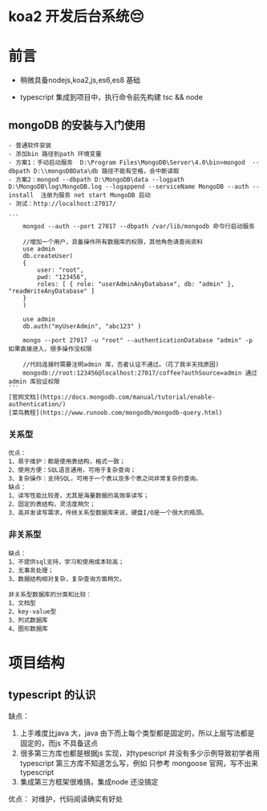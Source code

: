 # koa2 开发后台系统😔

# 前言

* 稍微具备nodejs,koa2,js,es6,es8 基础

* typescript 集成到项目中，执行命令前先构建 tsc && node

##  mongoDB 的安装与入门使用 

    - 普通软件安装
    - 添加bin 路径到path 环境变量
    - 方案1：手动启动服务  D:\Program Files\MongoDB\Server\4.0\bin>mongod  --dbpath D:\\mongoDBData\db 路径不能有空格，会中断读取
    - 方案2：mongod --dbpath D:\MongoDB\data --logpath D:\MongoDB\log\MongoDB.log --logappend --serviceName MongoDB --auth --install  注册为服务 net start MongoDB 启动
    - 测试：http://localhost:27017/
    
    ```
        mongod --auth --port 27017 --dbpath /var/lib/mongodb 命令行启动服务
        
        //增加一个用户，具备操作所有数据库的权限，其他角色请查阅资料
        use admin
        db.createUser(
        {
            user: "root",
            pwd: "123456",
            roles: [ { role: "userAdminAnyDatabase", db: "admin" }, "readWriteAnyDatabase" ]
        }
        )

        use admin
        db.auth("myUserAdmin", "abc123" )

        mongo --port 27017 -u "root" --authenticationDatabase "admin" -p  如果直接进入，很多操作没权限

        //代码连接时需要注明admin 库，否者认证不通过。（花了我半天找原因)
        mongodb://root:123456@localhost:27017/coffee?authSource=admin 通过admin 库验证权限
    ```
    [官网文档](https://docs.mongodb.com/manual/tutorial/enable-authentication/)
    [菜鸟教程](https://www.runoob.com/mongodb/mongodb-query.html)

### 关系型
    优点：
    1、易于维护：都是使用表结构，格式一致；
    2、使用方便：SQL语言通用，可用于复杂查询；
    3、复杂操作：支持SQL，可用于一个表以及多个表之间非常复杂的查询。
    缺点：
    1、读写性能比较差，尤其是海量数据的高效率读写；
    2、固定的表结构，灵活度稍欠；
    3、高并发读写需求，传统关系型数据库来说，硬盘I/O是一个很大的瓶颈。
### 非关系型
    缺点：
    1、不提供sql支持，学习和使用成本较高；
    2、无事务处理；
    3、数据结构相对复杂，复杂查询方面稍欠。

    非关系型数据库的分类和比较：
    1、文档型
    2、key-value型
    3、列式数据库
    4、图形数据库

# 项目结构

## typescript 的认识

缺点：
1.  上手难度比java 大，java 由下而上每个类型都是固定的，所以上层写法都是固定的，而js 不具备这点
2.  很多第三方库也都是根据js 实现，对typescript 并没有多少示例导致初学者用typescript 第三方库不知道怎么写，例如 只参考 mongoose 官网，写不出来typescript
3.  集成第三方框架很难搞，集成node 还没搞定

优点：
对维护，代码阅读确实有好处





